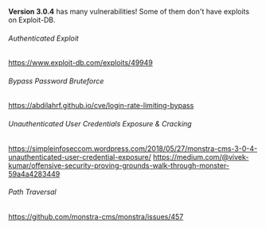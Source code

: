 **Version 3.0.4** has many vulnerabilities!
Some of them don't have exploits on Exploit-DB.

###### Authenticated Exploit
https://www.exploit-db.com/exploits/49949

###### Bypass Password Bruteforce
https://abdilahrf.github.io/cve/login-rate-limiting-bypass

###### Unauthenticated User Credentials Exposure & Cracking
https://simpleinfoseccom.wordpress.com/2018/05/27/monstra-cms-3-0-4-unauthenticated-user-credential-exposure/
https://medium.com/@vivek-kumar/offensive-security-proving-grounds-walk-through-monster-59a4a4283449

###### Path Traversal
https://github.com/monstra-cms/monstra/issues/457